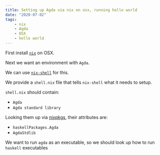 ```yaml
---
title: Setting up Agda via nix on osx, running hello world
date: "2020-07-02"
tags:
    - nix
    - Agda
    - OSX
    - hello world
---
```


First install [`nix`](https://nixos.org/download.html) on OSX.

Next we want an environment with `Agda`.

We can use [`nix-shell`](https://nixos.org/nix/manual/#sec-nix-shell) for this.

We provide a `shell.nix` file that tells `nix-shell` what it needs to setup.

`shell.nix` should contain:
- `Agda`
- `Agda standard library`

Looking them up via [nixpkgs](https://nixos.org/nixos/packages.html), their attributes are:
- `haskellPackages.Agda`
- `AgdaStdlib`

We want to run `agda` as an executable, so we should look up how to run `haskell` executables
